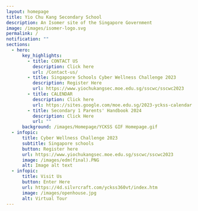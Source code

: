 ```yaml
---
layout: homepage
title: Yio Chu Kang Secondary School
description: An Isomer site of the Singapore Government
image: /images/isomer-logo.svg
permalink: /
notification: ""
sections:
  - hero:
      key_highlights:
        - title: CONTACT US
          description: Click here
          url: /Contact-us/
        - title: Singapore Schools Cyber Wellness Challenge 2023
          description: Register Here
          url: https://www.yiochukangsec.moe.edu.sg/sscwc/sscwc2023
        - title: CALENDAR
          description: Click here
          url: https://sites.google.com/moe.edu.sg/2023-yckss-calendar
        - title: Secondary 1 Parents' Handbook 2024
          description: Click Here
          url: ""
      background: /images/Homepage/YCKSS GIF Homepage.gif
  - infopic:
      title: Cyber Wellness Challenge 2023
      subtitle: Singapore schools
      button: Register here
      url: https://www.yiochukangsec.moe.edu.sg/sscwc/sscwc2023
      image: /images/edm(final).PNG
      alt: Image alt text
  - infopic:
      title: Visit Us
      button: Enter Here
      url: https://4d.silvrcraft.com/yckss360vt/index.htm
      image: /images/openhouse.jpg
      alt: Virtual Tour
---
```

